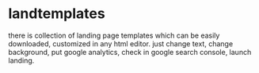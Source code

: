 # landtemplates
there is collection of landing page templates which can be easily downloaded, customized in any html editor. just change text, change background, put google analytics, check in google search console, launch landing.
